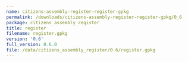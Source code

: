 ```yaml
---
name: citizens-assembly-register-register-gpkg
permalink: /downloads/citizens-assembly-register-register-gpkg/0_6
package: citizens_assembly_register
title: register
filename: register.gpkg
version: '0.6'
full_version: 0.6.0
file: /data/citizens_assembly_register/0.6/register.gpkg
---
```

